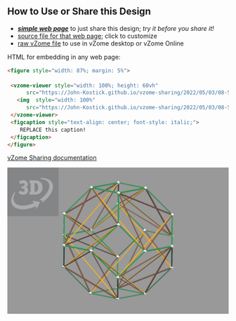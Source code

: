 
## How to Use or Share this Design

 - [***simple web page***](<https://John-Kostick.github.io/vzome-sharing/2022/05/03/08-55-18-Twelve-Edge-Transformation/>) to just share this design; *try it before you share it!*
 - [source file for that web page](<https://github.com/John-Kostick/vzome-sharing/edit/main/2022/05/03/08-55-18-Twelve-Edge-Transformation/index.md>); click to customize
 - [raw vZome file](<https://raw.githubusercontent.com/John-Kostick/vzome-sharing/main/2022/05/03/08-55-18-Twelve-Edge-Transformation/Twelve-Edge-Transformation.vZome>) to use in vZome desktop or vZome Online
 
 HTML for embedding in any web page:
 ```html
<figure style="width: 87%; margin: 5%">
  
  <vzome-viewer style="width: 100%; height: 60vh" 
       src="https://John-Kostick.github.io/vzome-sharing/2022/05/03/08-55-18-Twelve-Edge-Transformation/Twelve-Edge-Transformation.vZome" >
    <img  style="width: 100%"
       src="https://John-Kostick.github.io/vzome-sharing/2022/05/03/08-55-18-Twelve-Edge-Transformation/Twelve-Edge-Transformation.png" >
  </vzome-viewer>
  <figcaption style="text-align: center; font-style: italic;">
     REPLACE this caption!
  </figcaption>
</figure>

 ```

[vZome Sharing documentation](https://vzome.github.io/vzome/sharing.html#how-it-works)

![Image](<Twelve-Edge-Transformation.png>)

